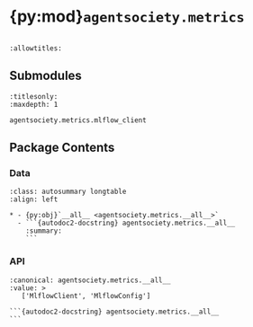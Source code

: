 # {py:mod}`agentsociety.metrics`

```{py:module} agentsociety.metrics
```

```{autodoc2-docstring} agentsociety.metrics
:allowtitles:
```

## Submodules

```{toctree}
:titlesonly:
:maxdepth: 1

agentsociety.metrics.mlflow_client
```

## Package Contents

### Data

````{list-table}
:class: autosummary longtable
:align: left

* - {py:obj}`__all__ <agentsociety.metrics.__all__>`
  - ```{autodoc2-docstring} agentsociety.metrics.__all__
    :summary:
    ```
````

### API

````{py:data} __all__
:canonical: agentsociety.metrics.__all__
:value: >
   ['MlflowClient', 'MlflowConfig']

```{autodoc2-docstring} agentsociety.metrics.__all__
```

````
